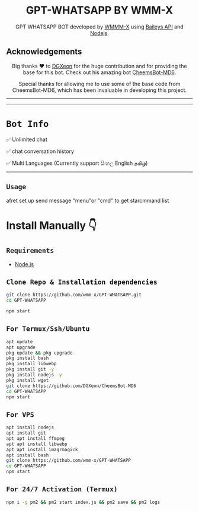 

<h1 align="center">GPT-WHATSAPP BY WMM-X<br></h1>
<p align="center">


<p align="center">
GPT WHATSAPP BOT developed by <a href="https://github.com/wmm-x" target="_blank">WMMM-X</a> using <a href="https://github.com/WhiskeySockets/Baileys" target="_blank">Baileys API</a> and <a href="https://github.com/nodejs" target="_blank">Nodejs</a>.
</p>

## Acknowledgements

<p align="center">
Big thanks ❤️ to <a href="https://github.com/DGXeon" target="_blank">DGXeon</a> for the huge contribution and for providing the base for this bot. Check out his amazing bot <a href="https://github.com/DGXeon/CheemsBot-MD6" target="_blank">CheemsBot-MD6</a>.
</p>

<p align="center">
Special thanks for allowing me to use some of the base code from CheemsBot-MD6, which has been invaluable in developing this project.
</p>


---



------

# ```Bot Info```

<p>✅ Unlimited chat</p>
<p>✅ chat conversation history</p>
<p>✅ Multi Languages (Currently support සිංහල English  தமிழ்)</p>



-------

## ```Usage```
<p>afret set up send message "menu"or "cmd" to get starcmmand list</p>


# Install Manually 👇
## `Requirements`
* [Node.js](https://nodejs.org/en/)

## `Clone Repo & Installation dependencies`
```bash
git clone https://github.com/wmm-x/GPT-WHATSAPP.git
cd GPT-WHATSAPP

npm start
```
## `For Termux/Ssh/Ubuntu`
```bash
apt update
apt upgrade
pkg update && pkg upgrade
pkg install bash
pkg install libwebp
pkg install git -y
pkg install nodejs -y 
pkg install wget
git clone https://github.com/DGXeon/CheemsBot-MD6
cd GPT-WHATSAPP
npm start
```
## `For VPS`
```bash
apt install nodejs 
apt install git 
apt apt install ffmpeg 
apt apt install libwebp 
apt apt install imagrmagick
apt install bash
git clone https://github.com/wmm-x/GPT-WHATSAPP
cd GPT-WHATSAPP
npm start
```
## `For 24/7 Activation (Termux)`
```bash
npm i -g pm2 && pm2 start index.js && pm2 save && pm2 logs
```
